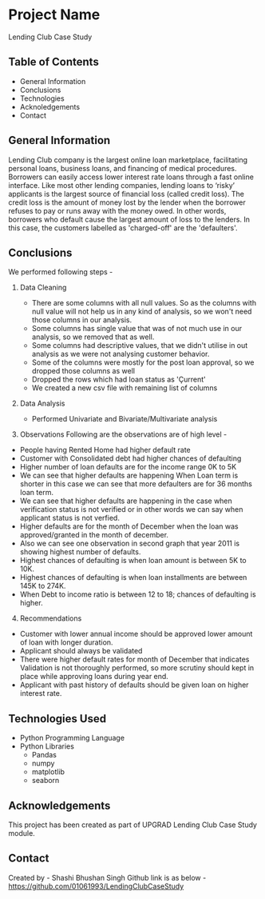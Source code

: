 # Project Name
Lending Club Case Study


## Table of Contents
 - General Information
 - Conclusions
 - Technologies
 - Acknoledgements
 - Contact 


## General Information
Lending Club company is the largest online loan marketplace, facilitating personal loans, business loans, and financing of medical procedures. Borrowers can easily access lower interest rate loans through a fast online interface.
Like most other lending companies, lending loans to ‘risky’ applicants is the largest source of financial loss (called credit loss). The credit loss is the amount of money lost by the lender when the borrower refuses to pay or runs away with the money owed. In other words, borrowers who default cause the largest amount of loss to the lenders. In this case, the customers labelled as 'charged-off' are the 'defaulters'. 


## Conclusions
We performed following steps -
1. Data Cleaning
   - There are some columns with all null values. So as the columns with null value will not help us in any kind of analysis, so we won't need those columns in our analysis. 
   - Some columns has single value that was of not much use in our analysis, so we removed that as well.
   - Some columns had descriptive values, that we didn't utilise in out analysis as we were not analysing customer behavior.
   - Some of the columns were mostly for the post loan approval, so we dropped those columns as well
   - Dropped the rows which had loan status as 'Çurrent'
   - We created a new csv file with remaining list of columns
   
2. Data Analysis
   - Performed Univariate and Bivariate/Multivariate analysis
   
3. Observations
Following are the observations are of high level - 
- People having Rented Home had higher default rate
- Customer with Consolidated debt had higher chances of defaulting
- Higher number of loan defaults are for the income range 0K to 5K
- We can see that higher defaults are happening When Loan term is shorter in this case we can see that more defaulters are for 36 months loan term.
- We can see that higher defaults are happening in the case when verification status is not verified or in other words we can say when applicant status is not verfied.
- Higher defaults are for the month of December when the loan was approved/granted in the month of december.
- Also we can see one observation in second graph that year 2011 is showing highest number of defaults.
- Highest chances of defaulting is when loan amount is between 5K to 10K.
- Highest chances of defaulting is when loan installments are between 145K to 274K.
- When Debt to income ratio is between 12 to 18; chances of defaulting is higher.

4. Recommendations
 - Customer with lower annual income should be approved lower amount of loan with longer duration.
 - Applicant should always be validated
 - There were higher default rates for month of December that indicates Validation is not thoroughly performed, so more scrutiny should kept in place while approving loans during year end.
 - Applicant with past history of defaults should be given loan on higher interest rate.



## Technologies Used
- Python Programming Language
- Python Libraries
  - Pandas
  - numpy
  - matplotlib
  - seaborn

## Acknowledgements
This project has been created as part of UPGRAD Lending Club Case Study module.


## Contact
Created by - Shashi Bhushan Singh
Github link is as below -
https://github.com/01061993/LendingClubCaseStudy
